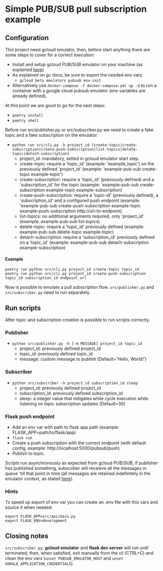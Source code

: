 # Simple PUB/SUB pull subscription example

## Configuration

This project need gcloud emulator, then, before start anything there are
some steps to cover for a correct execution:

- Install and setup gcloud PUB/SUB emulator on your machine (as explained [here](https://cloud.google.com/pubsub/docs/emulator))
- As explained on gc docs, be sure to export the needed env vars:
  - `gcloud beta emulators pubsub env-init`
- Alternatively use `docker-compose -f docker-compose.yml up -d` to run a container with a google cloud pubsub emulator (env variables are already defined).

At this point we are good to go for the next steps:

- `poetry install` 
- `poetry shell`

Before run src/publisher.py or src/subscriber.py we need to create a fake topic and a fake subscription on the emulator:

- `python run src/cli.py -h project_id {create-topic|create-subscription|create-push-subscription|list-topics|delete-topic|detach-subscription}` 
  - project_id: mandatory, setted in gcloud emulator start step.
  - create-topic: require a 'topic_id' (example: 'example_topic') on the previously defined 'project_id' (example: 'example-pub-sub create-topic example-topic')
  - create-subscription: require a 'topic_id' (previously defined) and a 'subscription_id' for the topic (example: 'example-pub-sub create-subscription example-topic example-subscription) 
  - create-push-subscription: require a 'topic-id' (previously defined), a 'subscription_id' and a configured push endpoint (example: 'example-pub-sub create-push-subscription example-topic example-push-subscription http://url-to-endpoint)
  - list-topics: no additional arguments required, only 'project_id' (example: example-pub-sub list-topics)
  - delete-topic: require a 'topic_id' previously defined (example: example-pub-sub delete-topic example-topic)
  - detach-subscription: require a 'subscription_id' previously defined on a 'topic_id' (example: example-pub-sub detach-subscription example-subscription)

#### Example

```
poetry run python src/cli.py project_id create-topic topic_id
poetry run python src/cli.py project_id create-push-subscription topic_id subscription_id endpoint_url
```

Now is possible to emulate a pull subscription flow. `src/publisher.py` and `src/subscriber.py` need to run separately.

## Run scripts

After topic and subscription creation is possible to run scripts correctly. 

### Publisher

- `python src/publisher.py -h [-m MESSAGE] project_id topic_id`
  - project_id: previously defined project_id
  - topic_id: previously defined topic_id
  - message: custom message to publish (Default='Hello, World!')
  
### Subscriber

- `python src/subscriber -h project_id subscription_id sleep`
  - project_id: previously defined project_id
  - subscription_id: previously defined subscription_id
  - sleep: a integer value that mitigates while cycle execution while listening on topic subscription updates (Default=30)

### Flask push endpoint

- Add an env var with path to flask app path (example: FLASK_APP=path/to/flask/app)
- `flask run`
- Create a push subscription with the correct endpoint (with default config, example: http://localhost:5000/pubsub/push)
- Publish to topic.

Scripts run asynchronously as expected from gcloud PUB/SUB, if publisher has published something, subscriber will receieve all the 
messages in queue 'till that point in time (all messages are retained indefinitely in the emulator context, as stated [here](https://cloud.google.com/pubsub/docs/emulator#emulator_command-line_arguments)).

### Hints

To speed up export of env var you can create an .env file with this vars and source it when needed.
```
export FLASK_APP=src/api/main.py
export FLASK_ENV=development
```

## Closing notes

`src/subscriber.py`, **gcloud emulator** and **flask dev server** will run until terminated, then, when satisfied, exit manually from the cli (CTRL+C)
and clean the env vars (`unset PUBSUB_EMULATOR_HOST` and `unset GOOGLE_APPLICATION_CREDENTIALS`).
